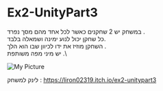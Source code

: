 # Ex2-UnityPart3

במשחק יש 2 שחקנים כאשר לכל אחד מהם מסך נפרד .\
כל שחקן יכול לנוע ימינה ושמאלה בלבד.\
השחקן מוזיז את ידו לכיוון שבו הוא הלך .\
יש מיני מפה משותפת .\


![My Picture](https://i.ibb.co/2y37XYK/EX2PART3.jpg)


לינק למשחק : https://liron02319.itch.io/ex2-unitypart3
